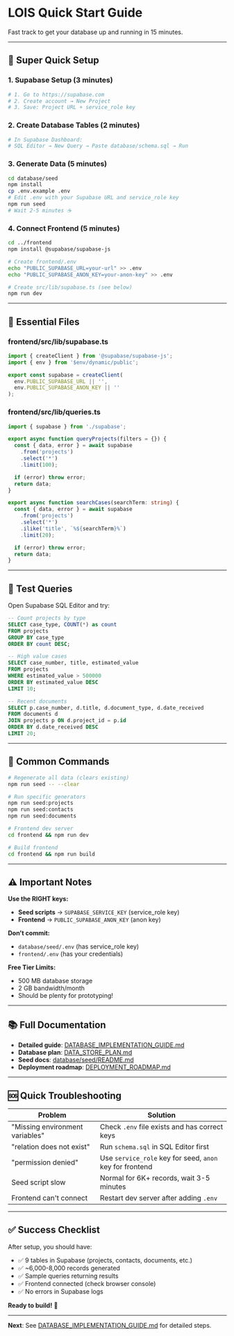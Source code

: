 # LOIS Quick Start Guide

Fast track to get your database up and running in 15 minutes.

---

## 🚀 Super Quick Setup

### 1. Supabase Setup (3 minutes)
```bash
# 1. Go to https://supabase.com
# 2. Create account → New Project
# 3. Save: Project URL + service_role key
```

### 2. Create Database Tables (2 minutes)
```bash
# In Supabase Dashboard:
# SQL Editor → New Query → Paste database/schema.sql → Run
```

### 3. Generate Data (5 minutes)
```bash
cd database/seed
npm install
cp .env.example .env
# Edit .env with your Supabase URL and service_role key
npm run seed
# Wait 2-5 minutes ☕
```

### 4. Connect Frontend (5 minutes)
```bash
cd ../frontend
npm install @supabase/supabase-js

# Create frontend/.env
echo "PUBLIC_SUPABASE_URL=your-url" >> .env
echo "PUBLIC_SUPABASE_ANON_KEY=your-anon-key" >> .env

# Create src/lib/supabase.ts (see below)
npm run dev
```

---

## 📝 Essential Files

### frontend/src/lib/supabase.ts
```typescript
import { createClient } from '@supabase/supabase-js';
import { env } from '$env/dynamic/public';

export const supabase = createClient(
  env.PUBLIC_SUPABASE_URL || '',
  env.PUBLIC_SUPABASE_ANON_KEY || ''
);
```

### frontend/src/lib/queries.ts
```typescript
import { supabase } from './supabase';

export async function queryProjects(filters = {}) {
  const { data, error } = await supabase
    .from('projects')
    .select('*')
    .limit(100);

  if (error) throw error;
  return data;
}

export async function searchCases(searchTerm: string) {
  const { data, error } = await supabase
    .from('projects')
    .select('*')
    .ilike('title', `%${searchTerm}%`)
    .limit(20);

  if (error) throw error;
  return data;
}
```

---

## 🧪 Test Queries

Open Supabase SQL Editor and try:

```sql
-- Count projects by type
SELECT case_type, COUNT(*) as count
FROM projects
GROUP BY case_type
ORDER BY count DESC;

-- High value cases
SELECT case_number, title, estimated_value
FROM projects
WHERE estimated_value > 500000
ORDER BY estimated_value DESC
LIMIT 10;

-- Recent documents
SELECT p.case_number, d.title, d.document_type, d.date_received
FROM documents d
JOIN projects p ON d.project_id = p.id
ORDER BY d.date_received DESC
LIMIT 20;
```

---

## 🎯 Common Commands

```bash
# Regenerate all data (clears existing)
npm run seed -- --clear

# Run specific generators
npm run seed:projects
npm run seed:contacts
npm run seed:documents

# Frontend dev server
cd frontend && npm run dev

# Build frontend
cd frontend && npm run build
```

---

## ⚠️ Important Notes

**Use the RIGHT keys:**
- **Seed scripts** → `SUPABASE_SERVICE_KEY` (service_role key)
- **Frontend** → `PUBLIC_SUPABASE_ANON_KEY` (anon key)

**Don't commit:**
- `database/seed/.env` (has service_role key)
- `frontend/.env` (has your credentials)

**Free Tier Limits:**
- 500 MB database storage
- 2 GB bandwidth/month
- Should be plenty for prototyping!

---

## 📚 Full Documentation

- **Detailed guide**: [DATABASE_IMPLEMENTATION_GUIDE.md](DATABASE_IMPLEMENTATION_GUIDE.md)
- **Database plan**: [DATA_STORE_PLAN.md](DATA_STORE_PLAN.md)
- **Seed docs**: [database/seed/README.md](database/seed/README.md)
- **Deployment roadmap**: [DEPLOYMENT_ROADMAP.md](DEPLOYMENT_ROADMAP.md)

---

## 🆘 Quick Troubleshooting

| Problem | Solution |
|---------|----------|
| "Missing environment variables" | Check `.env` file exists and has correct keys |
| "relation does not exist" | Run `schema.sql` in SQL Editor first |
| "permission denied" | Use `service_role` key for seed, `anon` key for frontend |
| Seed script slow | Normal for 6K+ records, wait 3-5 minutes |
| Frontend can't connect | Restart dev server after adding `.env` |

---

## ✅ Success Checklist

After setup, you should have:
- ✅ 9 tables in Supabase (projects, contacts, documents, etc.)
- ✅ ~6,000-8,000 records generated
- ✅ Sample queries returning results
- ✅ Frontend connected (check browser console)
- ✅ No errors in Supabase logs

**Ready to build!** 🎉

---

**Next**: See [DATABASE_IMPLEMENTATION_GUIDE.md](DATABASE_IMPLEMENTATION_GUIDE.md) for detailed steps.

